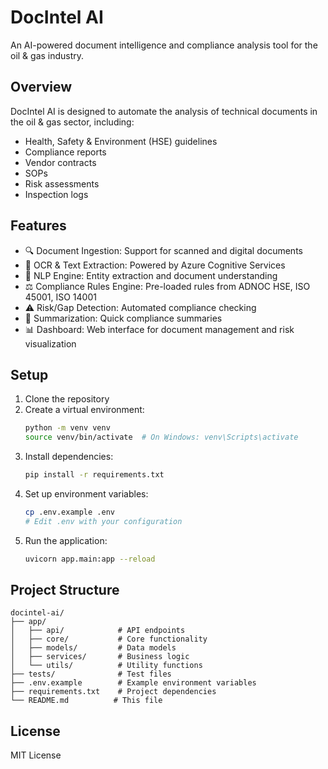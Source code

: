 # DocIntel AI

An AI-powered document intelligence and compliance analysis tool for the oil & gas industry.

## Overview

DocIntel AI is designed to automate the analysis of technical documents in the oil & gas sector, including:
- Health, Safety & Environment (HSE) guidelines
- Compliance reports
- Vendor contracts
- SOPs
- Risk assessments
- Inspection logs

## Features

- 🔍 Document Ingestion: Support for scanned and digital documents
- 📄 OCR & Text Extraction: Powered by Azure Cognitive Services
- 🧠 NLP Engine: Entity extraction and document understanding
- ⚖️ Compliance Rules Engine: Pre-loaded rules from ADNOC HSE, ISO 45001, ISO 14001
- ⚠️ Risk/Gap Detection: Automated compliance checking
- 🧾 Summarization: Quick compliance summaries
- 📊 Dashboard: Web interface for document management and risk visualization

## Setup

1. Clone the repository
2. Create a virtual environment:
   ```bash
   python -m venv venv
   source venv/bin/activate  # On Windows: venv\Scripts\activate
   ```
3. Install dependencies:
   ```bash
   pip install -r requirements.txt
   ```
4. Set up environment variables:
   ```bash
   cp .env.example .env
   # Edit .env with your configuration
   ```
5. Run the application:
   ```bash
   uvicorn app.main:app --reload
   ```

## Project Structure

```
docintel-ai/
├── app/
│   ├── api/            # API endpoints
│   ├── core/           # Core functionality
│   ├── models/         # Data models
│   ├── services/       # Business logic
│   └── utils/          # Utility functions
├── tests/              # Test files
├── .env.example        # Example environment variables
├── requirements.txt    # Project dependencies
└── README.md          # This file
```

## License

MIT License 